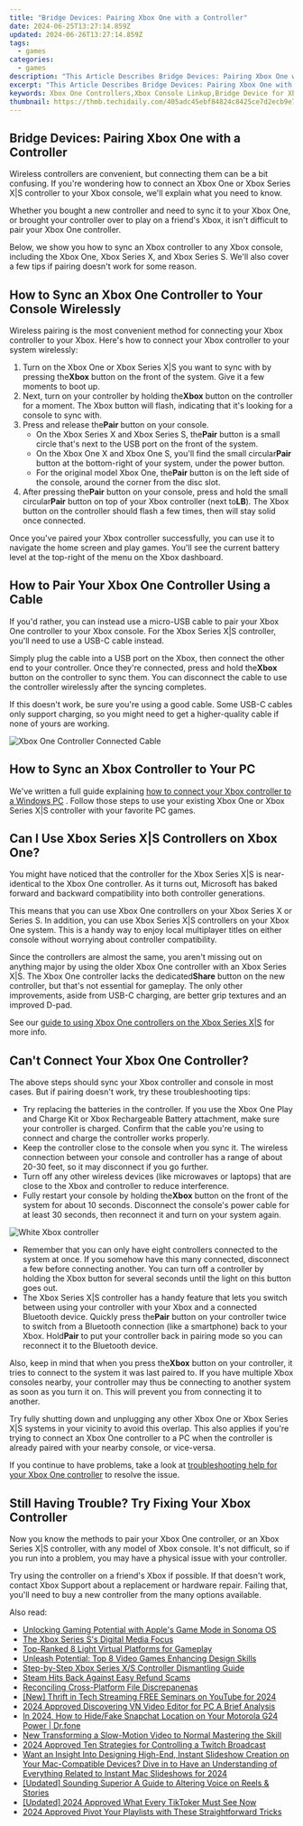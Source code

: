 ```yaml
---
title: "Bridge Devices: Pairing Xbox One with a Controller"
date: 2024-06-25T13:27:14.859Z
updated: 2024-06-26T13:27:14.859Z
tags:
  - games
categories:
  - games
description: "This Article Describes Bridge Devices: Pairing Xbox One with a Controller"
excerpt: "This Article Describes Bridge Devices: Pairing Xbox One with a Controller"
keywords: Xbox One Controllers,Xbox Console Linkup,Bridge Device for Xbox,Gamers' Console Control,Xbox Controller Pairing,Seamless Gaming Setup,Connect Xbox Controller
thumbnail: https://thmb.techidaily.com/405adc45ebf84824c8425ce7d2ecb9e77863385d350fb3dba3386c181908ce4e.jpg
---
```


## Bridge Devices: Pairing Xbox One with a Controller

 Wireless controllers are convenient, but connecting them can be a bit confusing. If you're wondering how to connect an Xbox One or Xbox Series X|S controller to your Xbox console, we'll explain what you need to know.

 Whether you bought a new controller and need to sync it to your Xbox One, or brought your controller over to play on a friend's Xbox, it isn't difficult to pair your Xbox One controller.

 Below, we show you how to sync an Xbox controller to any Xbox console, including the Xbox One, Xbox Series X, and Xbox Series S. We'll also cover a few tips if pairing doesn't work for some reason.

## How to Sync an Xbox One Controller to Your Console Wirelessly

 Wireless pairing is the most convenient method for connecting your Xbox controller to your Xbox. Here's how to connect your Xbox controller to your system wirelessly:

1. Turn on the Xbox One or Xbox Series X|S you want to sync with by pressing the**Xbox** button on the front of the system. Give it a few moments to boot up.
2. Next, turn on your controller by holding the**Xbox** button on the controller for a moment. The Xbox button will flash, indicating that it's looking for a console to sync with.
3. Press and release the**Pair** button on your console.  
   * On the Xbox Series X and Xbox Series S, the**Pair** button is a small circle that's next to the USB port on the front of the system.  
   * On the Xbox One X and Xbox One S, you'll find the small circular**Pair** button at the bottom-right of your system, under the power button.  
   * For the original model Xbox One, the**Pair** button is on the left side of the console, around the corner from the disc slot.
4. After pressing the**Pair** button on your console, press and hold the small circular**Pair** button on top of your Xbox controller (next to**LB**). The Xbox button on the controller should flash a few times, then will stay solid once connected.

 Once you've paired your Xbox controller successfully, you can use it to navigate the home screen and play games. You'll see the current battery level at the top-right of the menu on the Xbox dashboard.

## How to Pair Your Xbox One Controller Using a Cable

 If you'd rather, you can instead use a micro-USB cable to pair your Xbox One controller to your Xbox console. For the Xbox Series X|S controller, you'll need to use a USB-C cable instead.

 Simply plug the cable into a USB port on the Xbox, then connect the other end to your controller. Once they're connected, press and hold the**Xbox** button on the controller to sync them. You can disconnect the cable to use the controller wirelessly after the syncing completes.

 If this doesn't work, be sure you're using a good cable. Some USB-C cables only support charging, so you might need to get a higher-quality cable if none of yours are working.

![Xbox One Controller Connected Cable](https://static1.makeuseofimages.com/wordpress/wp-content/uploads/2018/07/Xbox-One-Controller-Connected-Cable.jpg)

## How to Sync an Xbox Controller to Your PC

 We've written a full guide explaining [how to connect your Xbox controller to a Windows PC](https://www.makeuseof.com/tag/connect-xbox-one-controller-pc/) . Follow those steps to use your existing Xbox One or Xbox Series X|S controller with your favorite PC games.

## Can I Use Xbox Series X|S Controllers on Xbox One?

 You might have noticed that the controller for the Xbox Series X|S is near-identical to the Xbox One controller. As it turns out, Microsoft has baked forward and backward compatibility into both controller generations.

 This means that you can use Xbox One controllers on your Xbox Series X or Series S. In addition, you can use Xbox Series X|S controllers on your Xbox One system. This is a handy way to enjoy local multiplayer titles on either console without worrying about controller compatibility.

 Since the controllers are almost the same, you aren't missing out on anything major by using the older Xbox One controller with an Xbox Series X|S. The Xbox One controller lacks the dedicated**Share** button on the new controller, but that's not essential for gameplay. The only other improvements, aside from USB-C charging, are better grip textures and an improved D-pad.

 See our [guide to using Xbox One controllers on the Xbox Series X|S](https://www.makeuseof.com/how-to-use-xbox-one-controllers-on-your-xbox-series-x/) for more info.

## Can't Connect Your Xbox One Controller?

 The above steps should sync your Xbox controller and console in most cases. But if pairing doesn't work, try these troubleshooting tips:

* Try replacing the batteries in the controller. If you use the Xbox One Play and Charge Kit or Xbox Rechargeable Battery attachment, make sure your controller is charged. Confirm that the cable you're using to connect and charge the controller works properly.
* Keep the controller close to the console when you sync it. The wireless connection between your console and controller has a range of about 20-30 feet, so it may disconnect if you go further.
* Turn off any other wireless devices (like microwaves or laptops) that are close to the Xbox and controller to reduce interference.
* Fully restart your console by holding the**Xbox** button on the front of the system for about 10 seconds. Disconnect the console's power cable for at least 30 seconds, then reconnect it and turn on your system again.

![White Xbox controller](https://static1.makeuseofimages.com/wordpress/wp-content/uploads/2021/04/white-xbox-controller.png)

* Remember that you can only have eight controllers connected to the system at once. If you somehow have this many connected, disconnect a few before connecting another. You can turn off a controller by holding the Xbox button for several seconds until the light on this button goes out.
* The Xbox Series X|S controller has a handy feature that lets you switch between using your controller with your Xbox and a connected Bluetooth device. Quickly press the**Pair** button on your controller twice to switch from a Bluetooth connection (like a smartphone) back to your Xbox. Hold**Pair** to put your controller back in pairing mode so you can reconnect it to the Bluetooth device.

 Also, keep in mind that when you press the**Xbox** button on your controller, it tries to connect to the system it was last paired to. If you have multiple Xbox consoles nearby, your controller may thus be connecting to another system as soon as you turn it on. This will prevent you from connecting it to another.

 Try fully shutting down and unplugging any other Xbox One or Xbox Series X|S systems in your vicinity to avoid this overlap. This also applies if you're trying to connect an Xbox One controller to a PC when the controller is already paired with your nearby console, or vice-versa.

 If you continue to have problems, take a look at [troubleshooting help for your Xbox One controller](https://www.makeuseof.com/tag/how-to-fix-xbox-one-controller-not-working/) to resolve the issue.

## Still Having Trouble? Try Fixing Your Xbox Controller

 Now you know the methods to pair your Xbox One controller, or an Xbox Series X|S controller, with any model of Xbox console. It's not difficult, so if you run into a problem, you may have a physical issue with your controller.

 Try using the controller on a friend's Xbox if possible. If that doesn't work, contact Xbox Support about a replacement or hardware repair. Failing that, you'll need to buy a new controller from the many options available.


<ins class="adsbygoogle"
     style="display:block"
     data-ad-format="autorelaxed"
     data-ad-client="ca-pub-7571918770474297"
     data-ad-slot="1223367746"></ins>



<ins class="adsbygoogle"
     style="display:block"
     data-ad-client="ca-pub-7571918770474297"
     data-ad-slot="8358498916"
     data-ad-format="auto"
     data-full-width-responsive="true"></ins>

<span class="atpl-alsoreadstyle">Also read:</span>
<div><ul>
<li><a href="https://games-able.techidaily.com/unlocking-gaming-potential-with-apples-game-mode-in-sonoma-os/"><u>Unlocking Gaming Potential with Apple's Game Mode in Sonoma OS</u></a></li>
<li><a href="https://games-able.techidaily.com/the-xbox-series-ss-digital-media-focus/"><u>The Xbox Series S's Digital Media Focus</u></a></li>
<li><a href="https://games-able.techidaily.com/top-ranked-8-light-virtual-platforms-for-gameplay/"><u>Top-Ranked 8 Light Virtual Platforms for Gameplay</u></a></li>
<li><a href="https://games-able.techidaily.com/unleash-potential-top-8-video-games-enhancing-design-skills/"><u>Unleash Potential: Top 8 Video Games Enhancing Design Skills</u></a></li>
<li><a href="https://games-able.techidaily.com/step-by-step-xbox-series-xs-controller-dismantling-guide/"><u>Step-by-Step Xbox Series X/S Controller Dismantling Guide</u></a></li>
<li><a href="https://games-able.techidaily.com/steam-hits-back-against-easy-refund-scams/"><u>Steam Hits Back Against Easy Refund Scams</u></a></li>
<li><a href="https://games-able.techidaily.com/reconciling-cross-platform-file-discrepanenas/"><u>Reconciling Cross-Platform File Discrepanenas</u></a></li>
<li><a href="https://youtube-web.techidaily.com/hrift-in-tech-streaming-free-seminars-on-youtube-for-2024/"><u>[New] Thrift in Tech  Streaming FREE Seminars on YouTube for 2024</u></a></li>
<li><a href="https://ai-vdieo-software.techidaily.com/2024-approved-discovering-vn-video-editor-for-pc-a-brief-analysis/"><u>2024 Approved Discovering VN Video Editor for PC A Brief Analysis</u></a></li>
<li><a href="https://location-social.techidaily.com/in-2024-how-to-hidefake-snapchat-location-on-your-motorola-g24-power-drfone-by-drfone-virtual-android/"><u>In 2024, How to Hide/Fake Snapchat Location on Your Motorola G24 Power | Dr.fone</u></a></li>
<li><a href="https://ai-editing-video.techidaily.com/new-transforming-a-slow-motion-video-to-normal-mastering-the-skill/"><u>New Transforming a Slow-Motion Video to Normal Mastering the Skill</u></a></li>
<li><a href="https://some-approaches.techidaily.com/2024-approved-ten-strategies-for-controlling-a-twitch-broadcast/"><u>2024 Approved  Ten Strategies for Controlling a Twitch Broadcast</u></a></li>
<li><a href="https://ai-editing-video.techidaily.com/1713951707173-want-an-insight-into-designing-high-end-instant-slideshow-creation-on-your-mac-compatible-devices-dive-in-to-have-an-understanding-of-everything-related-to-/"><u>Want an Insight Into Designing High-End, Instant Slideshow Creation on Your Mac-Compatible Devices? Dive in to Have an Understanding of Everything Related to Instant Mac Slideshows for 2024</u></a></li>
<li><a href="https://instagram-video-files.techidaily.com/updated-sounding-superior-a-guide-to-altering-voice-on-reels-and-stories/"><u>[Updated] Sounding Superior  A Guide to Altering Voice on Reels & Stories</u></a></li>
<li><a href="https://tiktok-video-recordings.techidaily.com/updated-2024-approved-what-every-tiktoker-must-see-now/"><u>[Updated] 2024 Approved  What Every TikToker Must See Now</u></a></li>
<li><a href="https://youtube-help.techidaily.com/2024-approved-pivot-your-playlists-with-these-straightforward-tricks/"><u>2024 Approved  Pivot Your Playlists with These Straightforward Tricks</u></a></li>
</ul></div>

